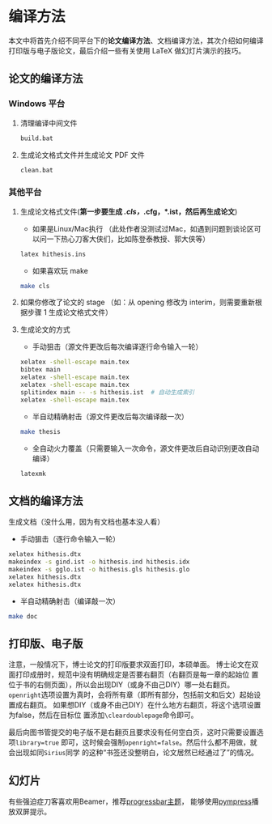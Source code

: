# 编译方法

本文中将首先介绍不同平台下的**论文编译方法**、文档编译方法，其次介绍如何编译打印版与电子版论文，最后介绍一些有关使用 LaTeX 做幻灯片演示的技巧。

## 论文的编译方法

### Windows 平台

1. 清理编译中间文件

   ```cmd
   build.bat
   ```

2. 生成论文格式文件并生成论文 PDF 文件

   ```cmd
   clean.bat
   ```

### 其他平台

1. 生成论文格式文件(**第一步要生成 *.cls，*.cfg，*.ist，然后再生成论文**)

   * 如果是Linux/Mac执行 （此处作者没测试过Mac，如遇到问题到谈论区可以问一下热心刀客大侠们，比如陈登泰教授、郭大侠等）

   ```bash
   latex hithesis.ins
   ```

   * 如果喜欢玩 make

   ```bash
   make cls
   ```

2. 如果你修改了论文的 stage （如：从 opening 修改为 interim，则需要重新根据步骤 1 生成论文格式文件）

3. 生成论文的方式

   * 手动狙击（源文件更改后每次编译逐行命令输入一轮）

   ```bash
   xelatex -shell-escape main.tex
   bibtex main
   xelatex -shell-escape main.tex
   xelatex -shell-escape main.tex
   splitindex main -- -s hithesis.ist  # 自动生成索引
   xelatex -shell-escape main.tex
   ```

   * 半自动精确射击（源文件更改后每次编译敲一次）

   ```bash
   make thesis
   ```

   * 全自动火力覆盖（只需要输入一次命令，源文件更改后自动识别更改自动编译）

   ```bash
   latexmk
   ```

## 文档的编译方法

生成文档（没什么用，因为有文档也基本没人看）

* 手动狙击（逐行命令输入一轮）

```bash
xelatex hithesis.dtx
makeindex -s gind.ist -o hithesis.ind hithesis.idx
makeindex -s gglo.ist -o hithesis.gls hithesis.glo
xelatex hithesis.dtx
xelatex hithesis.dtx
```

* 半自动精确射击（编译敲一次）

```bash
make doc
```

## 打印版、电子版

注意，一般情况下，博士论文的打印版要求双面打印，本硕单面。
博士论文在双面打印成册时，规范中没有明确规定是否要右翻页（右翻页是每一章的起始位
置位于书的右侧页面），所以会出现DIY（或身不由己DIY）哪一处右翻页。
`openright`选项设置为真时，会将所有章（即所有部分，包括前文和后文）起始设置成右翻页。
如果想DIY（或身不由己DIY）在什么地方右翻页，将这个选项设置为false，然后在目标位
置添加`\cleardoublepage`命令即可。

最后向图书管提交的电子版不是右翻页且要求没有任何空白页，这时只需要设置选项`library=true`
即可，这时候会强制`openright=false`。然后什么都不用做，就会出现如同`Sirius`同学
的这种“书签还没整明白，论文居然已经通过了”的情况。

## 幻灯片

有些强迫症刀客喜欢用Beamer，推荐[progressbar主题](https://github.com/dustincys/progressbar)，
能够使用[pympress](https://github.com/Cimbali/pympress)播放双屏提示。
